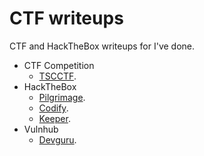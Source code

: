 # CTF writeups
CTF and HackTheBox writeups for I've done.

- CTF Competition
  -  [TSCCTF](TSCCTF/README.md).
- HackTheBox
  - [Pilgrimage](machine/Pilgrimage/README.md).  
  - [Codify](machine/Codify/README.md).
  - [Keeper](machine/Keeper/README.md).
- Vulnhub
  - [Devguru](machine/Devguru/README.md).
